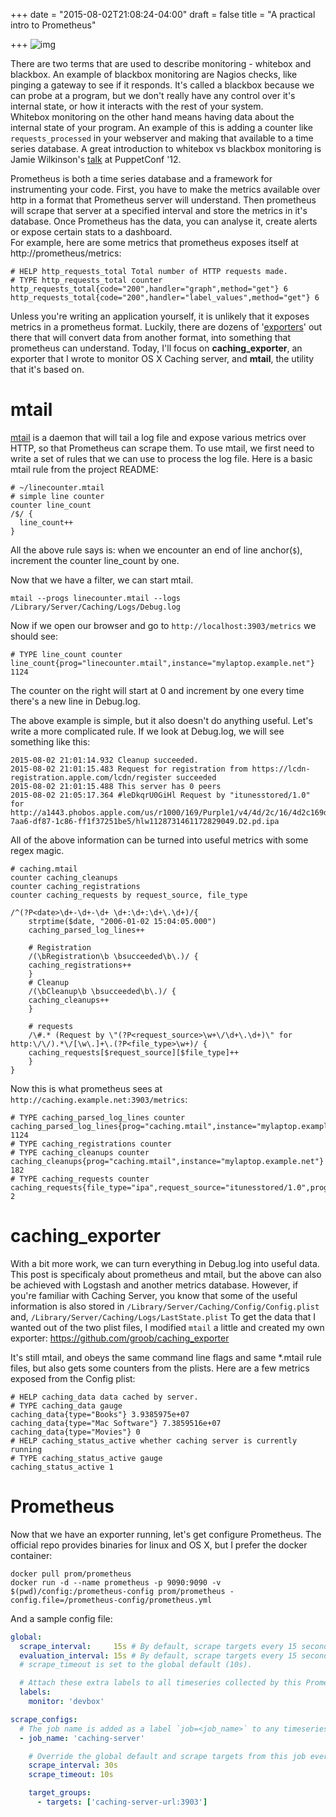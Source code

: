 +++
date = "2015-08-02T21:08:24-04:00"
draft = false
title = "A practical intro to Prometheus"

+++
![img](https://i.imgur.com/zvvp4Zw.png)

There are two terms that are used to describe monitoring - whitebox and blackbox. An example of blackbox monitoring are Nagios checks, like pinging a gateway to see if it responds. It's called a blackbox because we can probe at a program, but we don't really have any control over it's internal state, or how it interacts with the rest of your system.  
Whitebox monitoring on the other hand means having data about the internal state of your program. An example of this is adding a counter like `requests_processed` in your webserver and making that available to a time series database. 
A great introduction to whitebox vs blackbox monitoring is Jamie Wilkinson's [talk](https://www.youtube.com/watch?v=eq4CnIzw-pE) at PuppetConf '12. 

Prometheus is both a time series database and a framework for instrumenting your code. First, you have to make the metrics available over http in a format that Prometheus server will understand. Then prometheus will scrape that server at a specified interval and store the metrics in it's database. Once Prometheus has the data, you can analyse it, create alerts or expose certain stats to a dashboard.   
For example, here are some metrics that prometheus exposes itself at http://prometheus/metrics:
```
# HELP http_requests_total Total number of HTTP requests made.
# TYPE http_requests_total counter
http_requests_total{code="200",handler="graph",method="get"} 6
http_requests_total{code="200",handler="label_values",method="get"} 6
```

Unless you're writing an application yourself, it is unlikely that it exposes metrics in a prometheus format. Luckily, there are dozens of '[exporters](http://prometheus.io/docs/instrumenting/exporters/)' out there that will convert data from another format, into something that prometheus can understand. Today, I'll focus on **caching_exporter**, an exporter that I wrote to monitor OS X Caching server, and **mtail**, the utility that it's based on. 

# mtail
[mtail](https://github.com/google/mtail) is a daemon that will tail a log file and expose various metrics over HTTP, so that Prometheus can scrape them. 
To use mtail, we first need to write a set of rules that we can use to process the log file. 
Here is a basic mtail rule from the project README:
```
# ~/linecounter.mtail
# simple line counter
counter line_count
/$/ {
  line_count++
}
```

All the above rule says is: when we encounter an end of line anchor(`$`), increment the counter line_count by one.

Now that we have a filter, we can start mtail. 
```
mtail --progs linecounter.mtail --logs /Library/Server/Caching/Logs/Debug.log
```
Now if we open our browser and go to `http://localhost:3903/metrics` we should see:
```
# TYPE line_count counter
line_count{prog="linecounter.mtail",instance="mylaptop.example.net"} 1124
```
The counter on the right will start at 0 and increment by one every time there's a new line in Debug.log. 

The above example is simple, but it also doesn't do anything useful. Let's write a more complicated rule. If we look at Debug.log, we will see something like this:

```
2015-08-02 21:01:14.932 Cleanup succeeded.
2015-08-02 21:01:15.483 Request for registration from https://lcdn-registration.apple.com/lcdn/register succeeded
2015-08-02 21:01:15.488 This server has 0 peers
2015-08-02 21:05:17.364 #leDkqrU0GiHl Request by "itunesstored/1.0" for http://a1443.phobos.apple.com/us/r1000/169/Purple1/v4/4d/2c/16/4d2c169d-7aa6-df87-1c86-ff1f37251be5/hlw1128731461172829049.D2.pd.ipa
```
All of the above information can be turned into useful metrics with some regex magic. 
```
# caching.mtail
counter caching_cleanups
counter caching_registrations
counter caching_requests by request_source, file_type

/^(?P<date>\d+-\d+-\d+ \d+:\d+:\d+\.\d+)/{
    strptime($date, "2006-01-02 15:04:05.000")
    caching_parsed_log_lines++

    # Registration
    /(\bRegistration\b \bsucceeded\b\.)/ {
    caching_registrations++
    }
    # Cleanup
    /(\bCleanup\b \bsucceeded\b\.)/ {
    caching_cleanups++
    }
    
    # requests
    /\#.* (Request by \"(?P<request_source>\w+\/\d+\.\d+)\" for http:\/\/).*\/[\w\.]+\.(?P<file_type>\w+)/ {
    caching_requests[$request_source][$file_type]++
    }
}
```
Now this is what prometheus sees at `http://caching.example.net:3903/metrics`:
```
# TYPE caching_parsed_log_lines counter
caching_parsed_log_lines{prog="caching.mtail",instance="mylaptop.example.net"} 1124
# TYPE caching_registrations counter
# TYPE caching_cleanups counter
caching_cleanups{prog="caching.mtail",instance="mylaptop.example.net"} 182
# TYPE caching_requests counter
caching_requests{file_type="ipa",request_source="itunesstored/1.0",prog="caching.mtail",instance="mylaptop.example.net"} 2
```

# caching_exporter
With a bit more work, we can turn everything in Debug.log into useful data. This post is specificaly about prometheus and mtail, but the above can also be achieved with Logstash and another metrics database. However, if you're familiar with Caching Server, you know that some of the useful information is also stored in
`/Library/Server/Caching/Config/Config.plist` and, `/Library/Server/Caching/Logs/LastState.plist` 
To get the data that I wanted out of the two plist files, I modified `mtail` a little and created my own exporter: https://github.com/groob/caching_exporter  

It's still mtail, and obeys the same command line flags and same *.mtail rule files, but also gets some counters from the plists. 
Here are a few metrics exposed from the Config plist:
```
# HELP caching_data data cached by server.
# TYPE caching_data gauge
caching_data{type="Books"} 3.9385975e+07
caching_data{type="Mac Software"} 7.3859516e+07
caching_data{type="Movies"} 0
# HELP caching_status_active whether caching server is currently running
# TYPE caching_status_active gauge
caching_status_active 1
```

# Prometheus
Now that we have an exporter running, let's get configure Prometheus. The official repo provides binaries for linux and OS X, but I prefer the docker container:
```
docker pull prom/prometheus
docker run -d --name prometheus -p 9090:9090 -v $(pwd)/config:/prometheus-config prom/prometheus -config.file=/prometheus-config/prometheus.yml
```
And a sample config file:
```YAML
global:
  scrape_interval:     15s # By default, scrape targets every 15 seconds.
  evaluation_interval: 15s # By default, scrape targets every 15 seconds.
  # scrape_timeout is set to the global default (10s).

  # Attach these extra labels to all timeseries collected by this Prometheus instance.
  labels:
    monitor: 'devbox'

scrape_configs:
  # The job name is added as a label `job=<job_name>` to any timeseries scraped from this config.
  - job_name: 'caching-server'

    # Override the global default and scrape targets from this job every 5 seconds.
    scrape_interval: 30s
    scrape_timeout: 10s

    target_groups:
      - targets: ['caching-server-url:3903']
```
